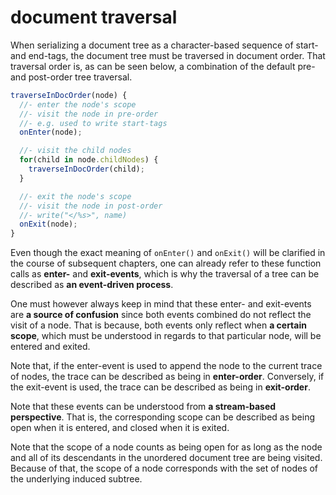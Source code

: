 
<!-- ======================================================================= -->
# document traversal

When serializing a document tree as a character-based sequence of start- and
end-tags, the document tree must be traversed in document order. That traversal
order is, as can be seen below, a combination of the default pre- and post-order
tree traversal.

```js
traverseInDocOrder(node) {
  //- enter the node's scope
  //- visit the node in pre-order
  //- e.g. used to write start-tags
  onEnter(node);

  //- visit the child nodes
  for(child in node.childNodes) {
    traverseInDocOrder(child);
  }

  //- exit the node's scope
  //- visit the node in post-order
  //- write("</%s>", name)
  onExit(node);
}
```

Even though the exact meaning of `onEnter()` and `onExit()` will be clarified
in the course of subsequent chapters, one can already refer to these function
calls as **enter-** and **exit-events**, which is why the traversal of a tree
can be described as **an event-driven process**.

One must however always keep in mind that these enter- and exit-events are
**a source of confusion** since both events combined do not reflect the visit
of a node. That is because, both events only reflect when **a certain scope**,
which must be understood in regards to that particular node, will be entered
and exited.

Note that, if the enter-event is used to append the node to the current trace
of nodes, the trace can be described as being in **enter-order**. Conversely,
if the exit-event is used, the trace can be described as being in **exit-order**.

Note that these events can be understood from **a stream-based perspective**.
That is, the corresponding scope can be described as being open when it is
entered, and closed when it is exited.

Note that the scope of a node counts as being open for as long as the node
and all of its descendants in the unordered document tree are being visited.
Because of that, the scope of a node corresponds with the set of nodes of
the underlying induced subtree.
